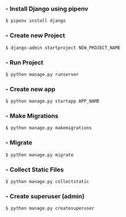 ### - Install Django using pipenv
```
$ pipenv install django
```

### - Create new Project
```
$ django-admin startproject NEW_PROJECT_NAME
```

### - Run Project
```
$ python manage.py runserver
```

### - Create new app
```
$ python manage.py startapp APP_NAME
```

### - Make Migrations
```
$ python manage.py makemigrations
```

### - Migrate
```
$ python manage.py migrate
```

### - Collect Static Files
```
$ python manage.py collectstatic
```

### - Create superuser (admin)
```
$ python manage.py createsuperuser
```
